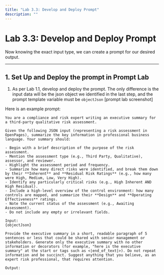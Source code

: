 ```yaml
---
title: "Lab 3.3: Develop and Deploy Prompt"
description: ""
---
```


# Lab 3.3: Develop and Deploy Prompt

Now knowing the exact input type, we can create a prompt for our desired output.

---

## 1. Set Up and Deploy the prompt in Prompt Lab

1. As per Lab 1.1, develop and deploy the prompt. The only difference is the input data will be the json object we identified in the last step, and the prompt template variable must be `objectJson`
[prompt lab screenshot]

Here is an example prompt:

```
You are a compliance and risk expert writing an executive summary for a third-party qualitative risk assessment. 

Given the following JSON input (representing a risk assessment in OpenPages), summarize the key information in professional business language. Your summary should:

- Begin with a brief description of the purpose of the risk assessment.
- Mention the assessment type (e.g., Third Party, Qualitative), assessor, and reviewer.
- Highlight the assessment period and frequency.
- Summarize how many direct risks were identified, and break them down by their **Inherent** and **Residual Risk Ratings** (e.g., how many were High, Medium, Low, Very High).
- Identify any particularly critical risks (e.g., High Inherent AND High Residual).
- Include a high-level overview of the control environment: how many controls are mapped, and summarize their **Design** and **Operating Effectiveness** ratings.
- Note the current status of the assessment (e.g., Awaiting Assessment).
- Do not include any empty or irrelevant fields.

Input:
{objectJson}

Provide the executive summary in a short, readable paragraph of 5 sentences or less that could be shared with senior management or stakeholders. Generate only the executive summary with no other information or decorators (for example, "here is the executive summary" at the start or tags such as <|end_of_text|>). Do not repeat information and be succinct. Suggest anything that you believe, as an expert risk professional, that requires attention.

Output:
```
